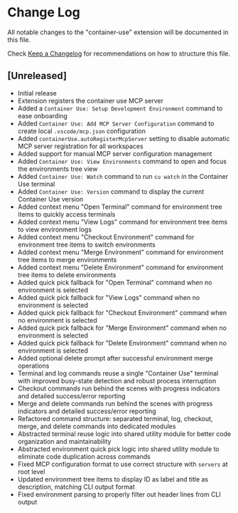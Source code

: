 # Change Log

All notable changes to the "container-use" extension will be documented in this file.

Check [Keep a Changelog](http://keepachangelog.com/) for recommendations on how to structure this file.

## [Unreleased]

- Initial release 
- Extension registers the container use MCP server
- Added a `Container Use: Setup Development Environment` command to ease onboarding
- Added `Container Use: Add MCP Server Configuration` command to create local `.vscode/mcp.json` configuration
- Added `containerUse.autoRegisterMcpServer` setting to disable automatic MCP server registration for all workspaces
- Added support for manual MCP server configuration management
- Added `Container Use: View Environments` command to open and focus the environments tree view
- Added `Container Use: Watch` command to run `cu watch` in the Container Use terminal
- Added `Container Use: Version` command to display the current Container Use version
- Added context menu "Open Terminal" command for environment tree items to quickly access terminals
- Added context menu "View Logs" command for environment tree items to view environment logs
- Added context menu "Checkout Environment" command for environment tree items to switch environments
- Added context menu "Merge Environment" command for environment tree items to merge environments
- Added context menu "Delete Environment" command for environment tree items to delete environments
- Added quick pick fallback for "Open Terminal" command when no environment is selected
- Added quick pick fallback for "View Logs" command when no environment is selected
- Added quick pick fallback for "Checkout Environment" command when no environment is selected
- Added quick pick fallback for "Merge Environment" command when no environment is selected
- Added quick pick fallback for "Delete Environment" command when no environment is selected
- Added optional delete prompt after successful environment merge operations
- Terminal and log commands reuse a single "Container Use" terminal with improved busy-state detection and robust process interruption
- Checkout commands run behind the scenes with progress indicators and detailed success/error reporting
- Merge and delete commands run behind the scenes with progress indicators and detailed success/error reporting
- Refactored command structure: separated terminal, log, checkout, merge, and delete commands into dedicated modules
- Abstracted terminal reuse logic into shared utility module for better code organization and maintainability
- Abstracted environment quick pick logic into shared utility module to eliminate code duplication across commands
- Fixed MCP configuration format to use correct structure with `servers` at root level
- Updated environment tree items to display ID as label and title as description, matching CLI output format
- Fixed environment parsing to properly filter out header lines from CLI output